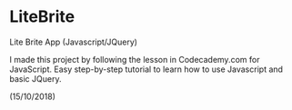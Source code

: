 # LiteBrite
Lite Brite App (Javascript/JQuery)

I made this project by following the lesson in Codecademy.com for JavaScript. Easy step-by-step tutorial to learn how to use Javascript and basic JQuery.

(15/10/2018)
